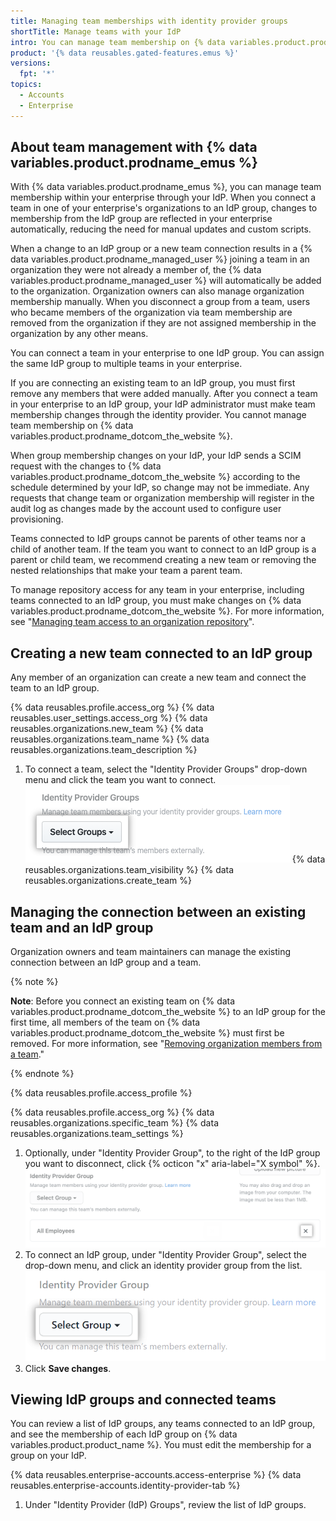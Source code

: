```yaml
---
title: Managing team memberships with identity provider groups
shortTitle: Manage teams with your IdP
intro: You can manage team membership on {% data variables.product.product_name %} through your identity provider (IdP) by connecting IdP groups with your {% data variables.product.prodname_emu_enterprise %}.
product: '{% data reusables.gated-features.emus %}'
versions:
  fpt: '*'
topics:
  - Accounts
  - Enterprise
---
```


## About team management with {% data variables.product.prodname_emus %}

With {% data variables.product.prodname_emus %}, you can manage team membership within your enterprise through your IdP. When you connect a team in one of your enterprise's organizations to an IdP group, changes to membership from the IdP group are reflected in your enterprise automatically, reducing the need for manual updates and custom scripts.

When a change to an IdP group or a new team connection results in a {% data variables.product.prodname_managed_user %} joining a team in an organization they were not already a member of, the {% data variables.product.prodname_managed_user %} will automatically be added to the organization. Organization owners can also manage organization membership manually. When you disconnect a group from a team, users who became members of the organization via team membership are removed from the organization if they are not assigned membership in the organization by any other means.

You can connect a team in your enterprise to one IdP group. You can assign the same IdP group to multiple teams in your enterprise.

If you are connecting an existing team to an IdP group, you must first remove any members that were added manually. After you connect a team in your enterprise to an IdP group, your IdP administrator must make team membership changes through the identity provider. You cannot manage team membership on {% data variables.product.prodname_dotcom_the_website %}.

When group membership changes on your IdP, your IdP sends a SCIM request with the changes to {% data variables.product.prodname_dotcom_the_website %} according to the schedule determined by your IdP, so change may not be immediate. Any requests that change team or organization membership will register in the audit log as changes made by the account used to configure user provisioning.

Teams connected to IdP groups cannot be parents of other teams nor a child of another team. If the team you want to connect to an IdP group is a parent or child team, we recommend creating a new team or removing the nested relationships that make your team a parent team.

To manage repository access for any team in your enterprise, including teams connected to an IdP group, you must make changes on {% data variables.product.prodname_dotcom_the_website %}. For more information, see "[Managing team access to an organization repository](/organizations/managing-access-to-your-organizations-repositories/managing-team-access-to-an-organization-repository)".

## Creating a new team connected to an IdP group

Any member of an organization can create a new team and connect the team to an IdP group.

{% data reusables.profile.access_org %}
{% data reusables.user_settings.access_org %}
{% data reusables.organizations.new_team %}
{% data reusables.organizations.team_name %}
{% data reusables.organizations.team_description %}
1. To connect a team, select the "Identity Provider Groups" drop-down menu and click the team you want to connect. ![Drop-down menu to choose identity provider groups](/assets/images/help/teams/choose-an-idp-group.png)
{% data reusables.organizations.team_visibility %}
{% data reusables.organizations.create_team %}

## Managing the connection between an existing team and an IdP group

Organization owners and team maintainers can manage the existing connection between an IdP group and a team.

{% note %}

**Note**: Before you connect an existing team on {% data variables.product.prodname_dotcom_the_website %} to an IdP group for the first time, all members of the team on {% data variables.product.prodname_dotcom_the_website %} must first be removed. For more information, see "[Removing organization members from a team](/github/setting-up-and-managing-organizations-and-teams/removing-organization-members-from-a-team)."

{% endnote %}

{% data reusables.profile.access_profile %}

{% data reusables.profile.access_org %}
{% data reusables.organizations.specific_team %}
{% data reusables.organizations.team_settings %}
1. Optionally, under "Identity Provider Group", to the right of the IdP group you want to disconnect, click {% octicon "x" aria-label="X symbol" %}. ![Unselect a connected IdP group from the GitHub team](/assets/images/enterprise/github-ae/teams/unselect-idp-group.png)
1. To connect an IdP group, under "Identity Provider Group", select the drop-down menu, and click an identity provider group from the list. ![Drop-down menu to choose identity provider group](/assets/images/enterprise/github-ae/teams/choose-an-idp-group.png)
1. Click **Save changes**.

## Viewing IdP groups and connected teams

You can review a list of IdP groups, any teams connected to an IdP group, and see the membership of each IdP group on {% data variables.product.product_name %}. You must edit the membership for a group on your IdP.

{% data reusables.enterprise-accounts.access-enterprise %}
{% data reusables.enterprise-accounts.identity-provider-tab %}
1. Under "Identity Provider (IdP) Groups", review the list of IdP groups.